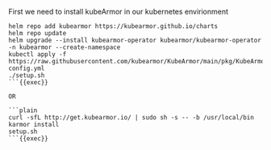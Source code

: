 First we need to install kubeArmor in our kubernetes envirionment

```plain
helm repo add kubearmor https://kubearmor.github.io/charts
helm repo update 
helm upgrade --install kubearmor-operator kubearmor/kubearmor-operator -n kubearmor --create-namespace
kubectl apply -f https://raw.githubusercontent.com/kubearmor/KubeArmor/main/pkg/KubeArmorOperator/config/samples/sample-config.yml
./setup.sh
```{{exec}}

OR

```plain
curl -sfL http://get.kubearmor.io/ | sudo sh -s -- -b /usr/local/bin
karmor install
setup.sh
```{{exec}}


